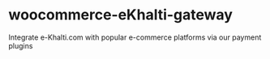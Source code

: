 # woocommerce-eKhalti-gateway
Integrate e-Khalti.com with popular e-commerce platforms via our payment plugins
